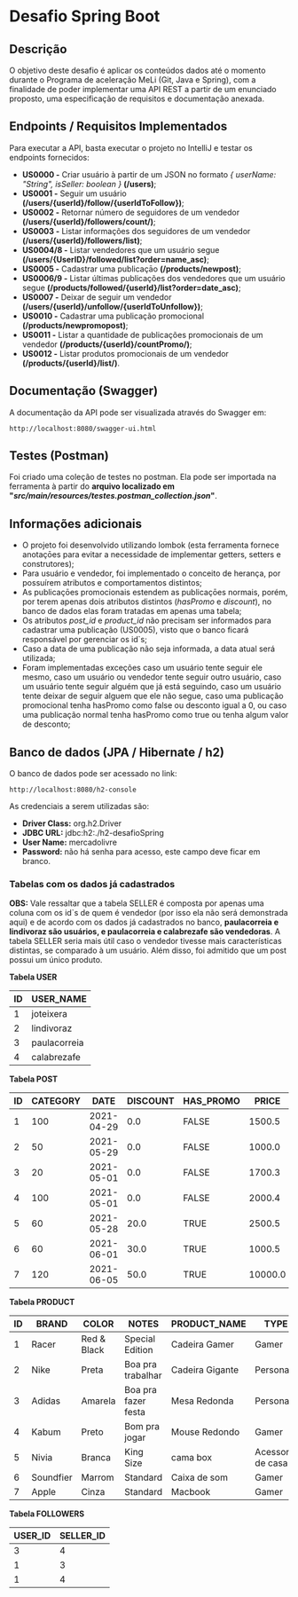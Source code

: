 # Desafio Spring Boot

## Descrição
O objetivo deste desafio é aplicar os conteúdos dados até o momento durante o Programa de aceleração MeLi 
(Git, Java e Spring), com a finalidade de poder implementar uma API REST a partir de um enunciado proposto, uma 
especificação de requisitos e documentação anexada.

## Endpoints / Requisitos Implementados

Para executar a API, basta executar o projeto no IntelliJ e testar os endpoints fornecidos:
* **US0000 -** Criar usuário à partir de um JSON no formato *{ userName: "String", isSeller: boolean }* **(/users)**;
* **US0001 -** Seguir um usuário **(/users/{userId}/follow/{userIdToFollow})**;
* **US0002 -** Retornar número de seguidores de um vendedor **(/users/{userId}/followers/count/)**;
* **US0003 -** Listar informações dos seguidores de um vendedor **(/users/{userId}/followers/list)**;
* **US0004/8 -** Listar vendedores que um usuário segue **(/users/{UserID}/followed/list?order=name_asc)**;
* **US0005 -** Cadastrar uma publicaçāo **(/products/newpost)**;
* **US0006/9 -** Listar últimas publicações dos vendedores que um usuário segue **(/products/followed/{userId}/list?order=date_asc)**;
* **US0007 -** Deixar de seguir um vendedor **(/users/{userId}/unfollow/{userIdToUnfollow})**;
* **US0010 -** Cadastrar uma publicação promocional **(/products/newpromopost)**;
* **US0011 -** Listar a quantidade de publicações promocionais de um vendedor **(/products/{userId}/countPromo/)**;
* **US0012 -** Listar produtos promocionais de um vendedor **(/products/{userId}/list/)**.


## Documentação (Swagger)

A documentação da API pode ser visualizada através do Swagger em:
```
http://localhost:8080/swagger-ui.html
```


## Testes (Postman)

Foi criado uma coleção de testes no postman. Ela pode ser importada na ferramenta à partir do **arquivo localizado em 
"*src/main/resources/testes.postman_collection.json*"**.


## Informações adicionais

* O projeto foi desenvolvido utilizando lombok (esta ferramenta fornece anotaçōes para evitar a necessidade de
  implementar getters, setters e construtores);
* Para usuário e vendedor, foi implementado o conceito de herança, por possuírem atributos e comportamentos distintos;
* As publicaçōes promocionais estendem as publicaçōes normais, porém, por terem apenas dois atributos distintos
  (*hasPromo* e *discount*), no banco de dados elas foram tratadas em apenas uma tabela;
* Os atributos *post_id* e *product_id* não precisam ser informados para cadastrar uma publicação (US0005), visto que
  o banco ficará responsável por gerenciar os id`s;
* Caso a data de uma publicação não seja informada, a data atual será utilizada;
* Foram implementadas exceções caso um usuário tente seguir ele mesmo, caso um usuário ou vendedor tente seguir outro
  usuário, caso um usuário tente seguir alguém que já está seguindo, caso um usuário tente deixar de seguir alguem que
  ele não segue, caso uma publicação promocional tenha hasPromo como false ou desconto igual a 0, ou caso uma publicação
  normal tenha hasPromo como true ou tenha algum valor de desconto;


## Banco de dados (JPA / Hibernate / h2)

O banco de dados pode ser acessado no link:
```
http://localhost:8080/h2-console
```

As credenciais a serem utilizadas são:

* **Driver Class:** org.h2.Driver
* **JDBC URL:** jdbc:h2:./h2-desafioSpring
* **User Name:** mercadolivre
* **Password:** não há senha para acesso, este campo deve ficar em branco.

<h3>Tabelas com os dados já cadastrados</h3>

**OBS:** Vale ressaltar que a tabela SELLER é composta por apenas uma coluna com os id`s de quem é vendedor 
(por isso ela não será demonstrada aqui) e de acordo com os dados já cadastrados no banco, **paulacorreia e lindivoraz 
são usuários, e paulacorreia e calabrezafe são vendedoras**. A tabela SELLER seria mais útil caso o vendedor tivesse mais 
características distintas, se comparado à um usuário. Além disso, foi admitido que um post possui um único produto.

**Tabela USER**

ID | USER_NAME |
--- | --- | 
1 | joteixera
2 | lindivoraz
3 | paulacorreia
4 | calabrezafe

**Tabela POST**

ID | CATEGORY | DATE | DISCOUNT | HAS_PROMO | PRICE | PRODUCT_ID | SELLER_ID
--- | --- | --- | --- | --- | --- | --- | ---
1 | 100 | 2021-04-29 | 0.0 | FALSE | 1500.5 | 1 | 3
2 | 50 | 2021-05-29 | 0.0 | FALSE | 1000.0 | 2 | 3
3 | 20 | 2021-05-01 | 0.0 | FALSE | 1700.3 | 3 | 3
4 | 100 | 2021-05-01 | 0.0 | FALSE | 2000.4 | 4 | 4
5 | 60 | 2021-05-28 | 20.0 | TRUE | 2500.5 | 5 | 3
6 | 60 | 2021-06-01 | 30.0  | TRUE | 1000.5 | 6 | 3
7 | 120 | 2021-06-05 | 50.0 | TRUE | 10000.0 | 7 | 3

**Tabela PRODUCT**

ID | BRAND | COLOR | NOTES | PRODUCT_NAME | TYPE
--- | --- | --- | --- | --- | --- 
1 | Racer | Red & Black | Special Edition | Cadeira Gamer | Gamer
2 | Nike | Preta | Boa pra trabalhar | Cadeira Gigante | Personal
3 | Adidas | Amarela | Boa pra fazer festa | Mesa Redonda | Personal
4 | Kabum | Preto | Bom pra jogar | Mouse Redondo | Gamer 
5 | Nivia | Branca | King Size | cama box | Acessorio de casa
6 | Soundfier | Marrom | Standard  | Caixa de som | Gamer
7 | Apple | Cinza | Standard | Macbook | Gamer

**Tabela FOLLOWERS**

USER_ID | SELLER_ID |
--- | --- | 
3 | 4
1 | 3
1 | 4
